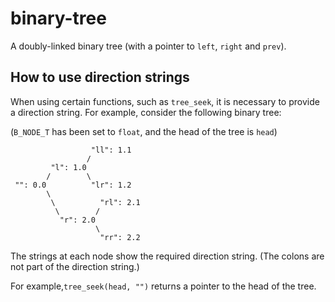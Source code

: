 # binary-tree #
A doubly-linked binary tree (with a pointer to `left`, `right` and `prev`).

## How to use direction strings ##

When using certain functions, such as `tree_seek`, it is necessary to provide
a direction string. For example, consider the following binary tree:

(`B_NODE_T` has been set to	`float`, and the head of the tree is `head`)
```
                  "ll": 1.1
                 /
         "l": 1.0
        /        \ 
 "": 0.0          "lr": 1.2
        \
         \          "rl": 2.1
          \        /
           "r": 2.0
                   \
                    "rr": 2.2
```
The strings at each node show the required direction string. (The colons are
not part of the direction string.)

For example,`tree_seek(head, "")` returns a pointer to the head of the
tree.
